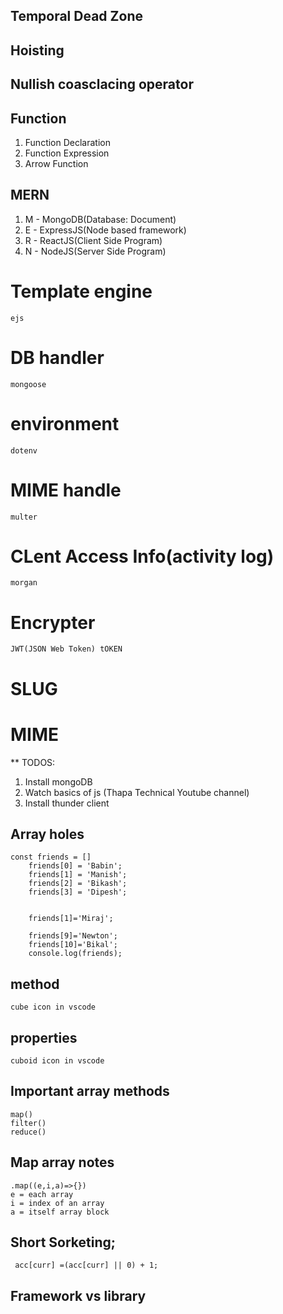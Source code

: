 ## Temporal Dead Zone
## Hoisting
## Nullish coasclacing operator
## Function 
1. Function Declaration
2. Function Expression
3. Arrow Function
## MERN

1. M - MongoDB(Database: Document)
2. E - ExpressJS(Node based framework)
3. R - ReactJS(Client Side Program)
4. N - NodeJS(Server Side Program)

# Template engine 
    ejs

# DB handler
    mongoose

# environment
    dotenv

# MIME handle
    multer

# CLent Access Info(activity log)
    morgan
 
# Encrypter
    JWT(JSON Web Token) tOKEN 
# SLUG

# MIME


** TODOS:
1. Install mongoDB
2. Watch basics of js (Thapa Technical Youtube channel)
3. Install thunder client 



## Array holes
    const friends = []
        friends[0] = 'Babin';
        friends[1] = 'Manish';
        friends[2] = 'Bikash';
        friends[3] = 'Dipesh';


        friends[1]='Miraj';

        friends[9]='Newton';
        friends[10]='Bikal';
        console.log(friends);

## method
    cube icon in vscode
## properties
    cuboid icon in vscode

## Important array methods
    map()
    filter()
    reduce()
## Map array notes
    .map((e,i,a)=>{})
    e = each array
    i = index of an array
    a = itself array block

## Short Sorketing;
     acc[curr] =(acc[curr] || 0) + 1;
   

## Framework vs library
